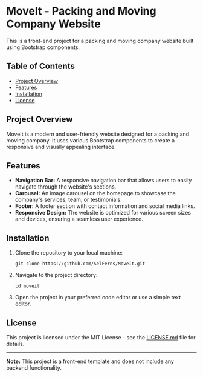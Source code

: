 # MoveIt - Packing and Moving Company Website

This is a front-end project for a packing and moving company website built using Bootstrap components.

## Table of Contents

- [Project Overview](#project-overview)
- [Features](#features)
- [Installation](#installation)
- [License](#license)

## Project Overview

MoveIt is a modern and user-friendly website designed for a packing and moving company. It uses various Bootstrap components to create a responsive and visually appealing interface.

## Features

- **Navigation Bar:** A responsive navigation bar that allows users to easily navigate through the website's sections.
- **Carousel:** An image carousel on the homepage to showcase the company's services, team, or testimonials.
- **Footer:** A footer section with contact information and social media links.
- **Responsive Design:** The website is optimized for various screen sizes and devices, ensuring a seamless user experience.

## Installation

1. Clone the repository to your local machine:
   ```
   git clone https://github.com/SelFerns/MoveIt.git
   ```

2. Navigate to the project directory:
   ```
   cd moveit
   ```

3. Open the project in your preferred code editor or use a simple text editor.

## License

This project is licensed under the MIT License - see the [LICENSE.md](LICENSE.md) file for details.

---

**Note:** This project is a front-end template and does not include any backend functionality.
